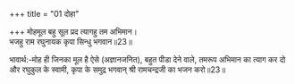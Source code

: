 +++
title = "01 दोहा"

+++
मोहमूल बहु सूल प्रद त्यागहु तम अभिमान।  
भजहु राम रघुनायक कृपा सिन्धु भगवान॥23॥  

भावार्थ:-मोह ही जिनका मूल है ऐसे (अज्ञानजनित), बहुत पीडा देने वाले, तमरूप अभिमान का त्याग कर दो और रघुकुल के स्वामी, कृपा के समुद्र भगवान्‌ श्री रामचन्द्रजी का भजन करो॥23॥  



